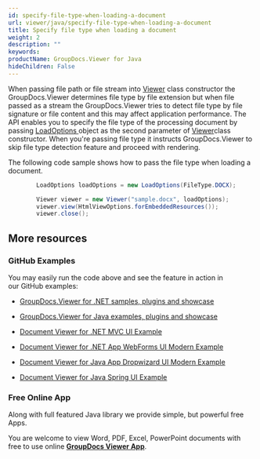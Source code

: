 ```yaml
---
id: specify-file-type-when-loading-a-document
url: viewer/java/specify-file-type-when-loading-a-document
title: Specify file type when loading a document
weight: 2
description: ""
keywords: 
productName: GroupDocs.Viewer for Java
hideChildren: False
---
```

When passing file path or file stream into [Viewer](https://apireference.groupdocs.com/java/viewer/com.groupdocs.viewer/Viewer) class constructor the GroupDocs.Viewer determines file type by file extension but when file passed as a stream the GroupDocs.Viewer tries to detect file type by file signature or file content and this may affect application performance. The API enables you to specify the file type of the processing document by passing [LoadOptions ](https://apireference.groupdocs.com/java/viewer/com.groupdocs.viewer.options/LoadOptions)object as the second parameter of [Viewer](https://apireference.groupdocs.com/java/viewer/com.groupdocs.viewer/Viewer)class constructor. When you're passing file type it instructs GroupDocs.Viewer to skip file type detection feature and proceed with rendering.

The following code sample shows how to pass the file type when loading a document.

```csharp
        LoadOptions loadOptions = new LoadOptions(FileType.DOCX);    

        Viewer viewer = new Viewer("sample.docx", loadOptions);
        viewer.view(HtmlViewOptions.forEmbeddedResources());     
        viewer.close();     
```

## More resources

### GitHub Examples

You may easily run the code above and see the feature in action in our GitHub examples:

*   [GroupDocs.Viewer for .NET samples, plugins and showcase](https://github.com/groupdocs-viewer/GroupDocs.Viewer-for-.NET)
    
*   [GroupDocs.Viewer for Java examples, plugins and showcase](https://github.com/groupdocs-viewer/GroupDocs.Viewer-for-Java)
    
*   [Document Viewer for .NET MVC UI Example](https://github.com/groupdocs-viewer/GroupDocs.Viewer-for-.NET-MVC) 
    
*   [Document Viewer for .NET App WebForms UI Modern Example](https://github.com/groupdocs-viewer/GroupDocs.Viewer-for-.NET-WebForms)
    
*   [Document Viewer for Java App Dropwizard UI Modern Example](https://github.com/groupdocs-viewer/GroupDocs.Viewer-for-Java-Dropwizard)
    
*   [Document Viewer for Java Spring UI Example](https://github.com/groupdocs-viewer/GroupDocs.Viewer-for-Java-Spring)
    

### Free Online App

Along with full featured Java library we provide simple, but powerful free Apps.

You are welcome to view Word, PDF, Excel, PowerPoint documents with free to use online **[GroupDocs Viewer App](https://products.groupdocs.app/viewer)**.
